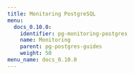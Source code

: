 ```yaml
---
title: Monitoring PostgreSQL
menu:
  docs_0.10.0:
    identifier: pg-monitoring-postgres
    name: Monitoring
    parent: pg-postgres-guides
    weight: 50
menu_name: docs_0.10.0
---
```


